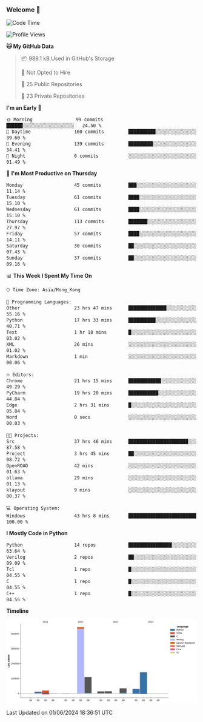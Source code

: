 ### Welcome 👋

<!--START_SECTION:waka-->
![Code Time](http://img.shields.io/badge/Code%20Time-108%20hrs%2054%20mins-blue)

![Profile Views](http://img.shields.io/badge/Profile%20Views-0-blue)

**🐱 My GitHub Data** 

> 📦 989.1 kB Used in GitHub's Storage 
 > 
> 🚫 Not Opted to Hire
 > 
> 📜 25 Public Repositories 
 > 
> 🔑 23 Private Repositories 
 > 
**I'm an Early 🐤** 

```text
🌞 Morning                99 commits          ██████░░░░░░░░░░░░░░░░░░░   24.50 % 
🌆 Daytime                160 commits         ██████████░░░░░░░░░░░░░░░   39.60 % 
🌃 Evening                139 commits         █████████░░░░░░░░░░░░░░░░   34.41 % 
🌙 Night                  6 commits           ░░░░░░░░░░░░░░░░░░░░░░░░░   01.49 % 
```
📅 **I'm Most Productive on Thursday** 

```text
Monday                   45 commits          ███░░░░░░░░░░░░░░░░░░░░░░   11.14 % 
Tuesday                  61 commits          ████░░░░░░░░░░░░░░░░░░░░░   15.10 % 
Wednesday                61 commits          ████░░░░░░░░░░░░░░░░░░░░░   15.10 % 
Thursday                 113 commits         ███████░░░░░░░░░░░░░░░░░░   27.97 % 
Friday                   57 commits          ████░░░░░░░░░░░░░░░░░░░░░   14.11 % 
Saturday                 30 commits          ██░░░░░░░░░░░░░░░░░░░░░░░   07.43 % 
Sunday                   37 commits          ██░░░░░░░░░░░░░░░░░░░░░░░   09.16 % 
```


📊 **This Week I Spent My Time On** 

```text
🕑︎ Time Zone: Asia/Hong_Kong

💬 Programming Languages: 
Other                    23 hrs 47 mins      ██████████████░░░░░░░░░░░   55.16 % 
Python                   17 hrs 33 mins      ██████████░░░░░░░░░░░░░░░   40.71 % 
Text                     1 hr 18 mins        █░░░░░░░░░░░░░░░░░░░░░░░░   03.02 % 
XML                      26 mins             ░░░░░░░░░░░░░░░░░░░░░░░░░   01.02 % 
Markdown                 1 min               ░░░░░░░░░░░░░░░░░░░░░░░░░   00.06 % 

🔥 Editors: 
Chrome                   21 hrs 15 mins      ████████████░░░░░░░░░░░░░   49.29 % 
PyCharm                  19 hrs 20 mins      ███████████░░░░░░░░░░░░░░   44.84 % 
Edge                     2 hrs 31 mins       █░░░░░░░░░░░░░░░░░░░░░░░░   05.84 % 
Word                     0 secs              ░░░░░░░░░░░░░░░░░░░░░░░░░   00.03 % 

🐱‍💻 Projects: 
Src                      37 hrs 46 mins      ██████████████████████░░░   87.58 % 
Project                  3 hrs 45 mins       ██░░░░░░░░░░░░░░░░░░░░░░░   08.72 % 
OpenROAD                 42 mins             ░░░░░░░░░░░░░░░░░░░░░░░░░   01.63 % 
ollama                   29 mins             ░░░░░░░░░░░░░░░░░░░░░░░░░   01.13 % 
klayout                  9 mins              ░░░░░░░░░░░░░░░░░░░░░░░░░   00.37 % 

💻 Operating System: 
Windows                  43 hrs 8 mins       █████████████████████████   100.00 % 
```

**I Mostly Code in Python** 

```text
Python                   14 repos            ████████████████░░░░░░░░░   63.64 % 
Verilog                  2 repos             ██░░░░░░░░░░░░░░░░░░░░░░░   09.09 % 
Tcl                      1 repo              █░░░░░░░░░░░░░░░░░░░░░░░░   04.55 % 
C                        1 repo              █░░░░░░░░░░░░░░░░░░░░░░░░   04.55 % 
C++                      1 repo              █░░░░░░░░░░░░░░░░░░░░░░░░   04.55 % 
```



**Timeline**

![Lines of Code chart](https://raw.githubusercontent.com/xhj2501/xhj2501/main/assets/bar_graph.png)


 Last Updated on 01/06/2024 18:36:51 UTC
<!--END_SECTION:waka-->



